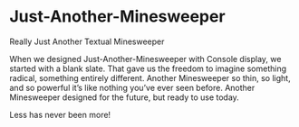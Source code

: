 # Just-Another-Minesweeper
Really Just Another Textual Minesweeper

When we designed Just-Another-Minesweeper with Console display, we started with a blank slate. 
That gave us the freedom to imagine something radical, something entirely different. 
Another Minesweeper so thin, so light, and so powerful it’s like nothing you’ve ever seen before. 
Another Minesweeper designed for the future, but ready to use today. 

Less has never been more! 
